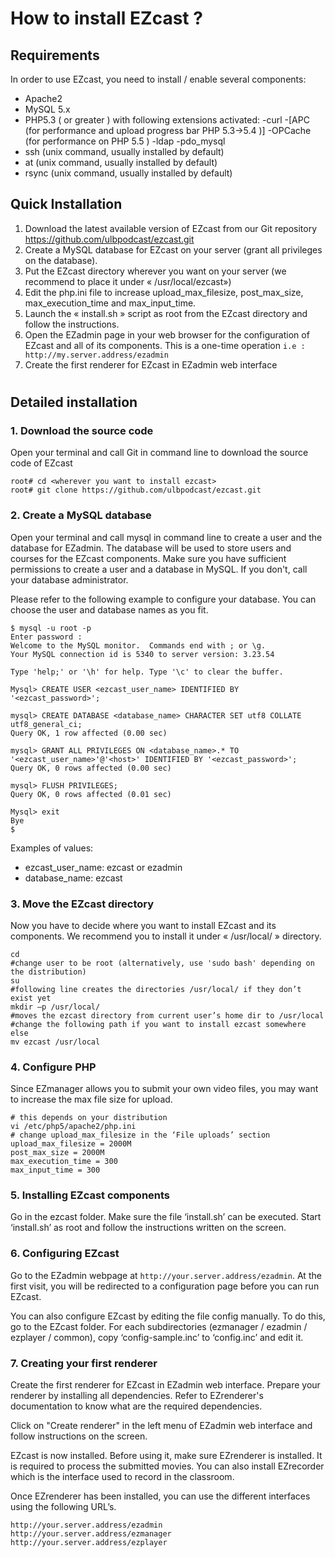 # How to install EZcast ?

## Requirements

In order to use EZcast, you need to install / enable several components:

- Apache2
- MySQL 5.x 
- PHP5.3 ( or greater ) with following extensions activated:
  -curl
  -[APC (for performance and upload progress bar PHP 5.3->5.4 )]
  -OPCache (for performance on PHP 5.5 )
  -ldap
  -pdo_mysql 
- ssh (unix command, usually installed by default)
- at (unix command, usually installed by default)
- rsync (unix command, usually installed by default)

## Quick Installation

1. Download the latest available version of EZcast from our Git repository https://github.com/ulbpodcast/ezcast.git
2. Create a MySQL database for EZcast on your server (grant all privileges on the database).
3. Put the EZcast directory wherever you want on your server (we recommend to place it under « /usr/local/ezcast»)
4. Edit the php.ini file to increase upload_max_filesize, post_max_size, max_execution_time and max_input_time.
5. Launch the « install.sh » script as root from the EZcast directory and follow the instructions.
6. Open the EZadmin page in your web browser for the configuration of EZcast and all of its components. This is a one-time operation
`i.e :   http://my.server.address/ezadmin`
7. Create the first renderer for EZcast in EZadmin web interface
#

## Detailed installation 

### 1. Download the source code

Open your terminal and call Git in command line to download the source code of EZcast
```
root# cd <wherever you want to install ezcast>
root# git clone https://github.com/ulbpodcast/ezcast.git
```

### 2. Create a MySQL database

Open your terminal and call mysql in command line to create a user and the database for EZadmin. 
The database will be used to store users and courses for the EZcast components. 
Make sure you have sufficient permissions to create a user and a database in MySQL. If you don't, call your database administrator.

Please refer to the following example to configure your database. You can choose the user and database names as you fit.

```
$ mysql -u root -p
Enter password :
Welcome to the MySQL monitor.  Commands end with ; or \g.
Your MySQL connection id is 5340 to server version: 3.23.54

Type 'help;' or '\h' for help. Type '\c' to clear the buffer.

Mysql> CREATE USER <ezcast_user_name> IDENTIFIED BY '<ezcast_password>';

mysql> CREATE DATABASE <database_name> CHARACTER SET utf8 COLLATE utf8_general_ci;
Query OK, 1 row affected (0.00 sec)

mysql> GRANT ALL PRIVILEGES ON <database_name>.* TO '<ezcast_user_name>'@'<host>' IDENTIFIED BY '<ezcast_password>';
Query OK, 0 rows affected (0.00 sec)
 
mysql> FLUSH PRIVILEGES;
Query OK, 0 rows affected (0.01 sec)

Mysql> exit
Bye
$
```
Examples of values:
  * ezcast_user_name: ezcast or ezadmin
  * database_name: ezcast

### 3. Move the EZcast directory

Now you have to decide where you want to install EZcast and its components. We recommend you to install it under « /usr/local/ » directory. 

```
cd
#change user to be root (alternatively, use 'sudo bash' depending on the distribution)
su
#following line creates the directories /usr/local/ if they don’t exist yet
mkdir –p /usr/local/
#moves the ezcast directory from current user’s home dir to /usr/local
#change the following path if you want to install ezcast somewhere else
mv ezcast /usr/local
```

### 4. Configure PHP

Since EZmanager allows you to submit your own video files, you may want to increase the max file size for upload.

```
# this depends on your distribution 
vi /etc/php5/apache2/php.ini
# change upload_max_filesize in the ‘File uploads’ section
upload_max_filesize = 2000M 
post_max_size = 2000M
max_execution_time = 300
max_input_time = 300
```

### 5. Installing EZcast components

Go in the ezcast folder. Make sure the file ‘install.sh’ can be executed. 
Start ‘install.sh’ as root and follow the instructions written on the screen.

### 6. Configuring EZcast

Go to the EZadmin webpage at `http://your.server.address/ezadmin`. At the first visit, you will be redirected to a configuration page before you can run EZcast.

You can also configure EZcast by editing the file config manually. To do this, go to the EZcast folder. For each subdirectories (ezmanager / ezadmin / ezplayer / common), copy ‘config-sample.inc’ to ‘config.inc’ and edit it.

### 7. Creating your first renderer

Create the first renderer for EZcast in EZadmin web interface. 
Prepare your renderer by installing all dependencies. Refer to EZrenderer's documentation to know what are the required dependencies.

Click on "Create renderer" in the left menu of EZadmin web interface and follow instructions on the screen. 


EZcast is now installed. Before using it, make sure EZrenderer is installed. It is required to process the submitted movies. 
You can also install EZrecorder which is the interface used to record in the classroom.

Once EZrenderer has been installed, you can use the different interfaces using the following URL’s.

```
http://your.server.address/ezadmin
http://your.server.address/ezmanager
http://your.server.address/ezplayer
``` 
